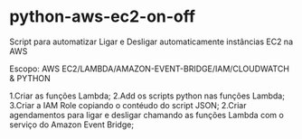 # python-aws-ec2-on-off
Script para automatizar Ligar e Desligar automaticamente instâncias EC2 na AWS

Escopo: 
AWS EC2/LAMBDA/AMAZON-EVENT-BRIDGE/IAM/CLOUDWATCH & PYTHON

1.Criar as funções Lambda; 
2.Add os scripts python nas funções Lambda; 
3.Criar a IAM Role copiando o contéudo do script JSON;
2.Criar agendamentos para ligar e desligar chamando as funções Lambda com o serviço do Amazon Event Bridge; 